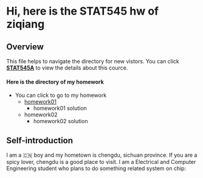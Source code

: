 
# Hi, here is the STAT545 hw of ziqiang

## Overview
This file helps to navigate the directory for new vistors. You can click **[STAT545A](http://stat545.com/)** to view the details about this cource.

#### Here is the directory of my homework

- You can click to go to my homework
	+ [homework01](https://github.com/STAT545-UBC-students/hw01-ziqiangt/edit/master/README.md)
		* homework01 solution
	+ homework02
		* homework02 solution 

## Self-introduction

I am a :cn: boy and my hometown is chengdu, sichuan province. If you are a spicy lover, chengdu is a good place to visit. I am a Electrical and Computer Engineering student who plans to do something related system on chip:
